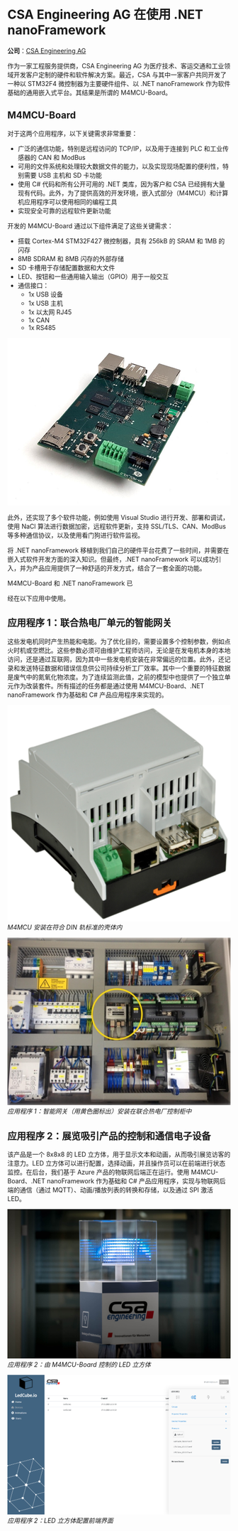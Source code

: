 # CSA Engineering AG 在使用 .NET nanoFramework

**公司**：[CSA Engineering AG](https://www.csa.ch/)

作为一家工程服务提供商，CSA Engineering AG 为医疗技术、客运交通和工业领域开发客户定制的硬件和软件解决方案。最近，CSA 与其中一家客户共同开发了一种以 STM32F4 微控制器为主要硬件组件、以 .NET nanoFramework 作为软件基础的通用嵌入式平台。其结果是所谓的 M4MCU-Board。

## M4MCU-Board

对于这两个应用程序，以下关键需求非常重要：

- 广泛的通信功能，特别是远程访问的 TCP/IP，以及用于连接到 PLC 和工业传感器的 CAN 和 ModBus
- 可用的文件系统和处理较大数据文件的能力，以及实现现场配置的便利性，特别需要 USB 主机和 SD 卡功能
- 使用 C# 代码和所有公开可用的 .NET 类库，因为客户和 CSA 已经拥有大量现有代码。此外，为了提供高效的开发环境，嵌入式部分（M4MCU）和计算机应用程序可以使用相同的编程工具
- 实现安全可靠的远程软件更新功能

开发的 M4MCU-Board 通过以下组件满足了这些关键需求：

- 搭载 Cortex-M4 STM32F427 微控制器，具有 256kB 的 SRAM 和 1MB 的闪存
- 8MB SDRAM 和 8MB 闪存的外部存储
- SD 卡槽用于存储配置数据和大文件
- LED、按钮和一些通用输入输出（GPIO）用于一般交互
- 通信接口：
  - 1x USB 设备
  - 1x USB 主机
  - 1x 以太网 RJ45
  - 1x CAN
  - 1x RS485

![M4MCU-Board](../../images/case-studies/csa-engineering-ag/M4MCU.jpg)

此外，还实现了多个软件功能，例如使用 Visual Studio 进行开发、部署和调试，使用 NaCl 算法进行数据加密，远程软件更新，支持 SSL/TLS、CAN、ModBus 等多种通信协议，以及使用看门狗进行软件监视。

将 .NET nanoFramework 移植到我们自己的硬件平台花费了一些时间，并需要在嵌入式软件开发方面的深入知识。但最终，.NET nanoFramework 可以成功引入，并为产品应用提供了一种舒适的开发方式，结合了一套全面的功能。

M4MCU-Board 和 .NET nanoFramework 已

经在以下应用中使用。

## 应用程序 1：联合热电厂单元的智能网关

这些发电机同时产生热能和电能。为了优化目的，需要设置多个控制参数，例如点火时机或空燃比。这些参数必须可由维护工程师访问，无论是在发电机本身的本地访问，还是通过互联网，因为其中一些发电机安装在非常偏远的位置。此外，还记录和发送特征数据和错误信息供公司持续分析工厂效率。其中一个重要的特征数据是废气中的氮氧化物浓度。为了连续监测此值，之前的模型中也提供了一个独立单元作为改装套件。所有描述的任务都是通过使用 M4MCU-Board、.NET nanoFramework 作为基础和 C# 产品应用程序来实现的。

![M4MCU DIN 轨壳体](../../images/case-studies/csa-engineering-ag/M4MCU_Housing.PNG)
*M4MCU 安装在符合 DIN 轨标准的壳体内*

![应用程序 1 中的 M4MCU](../../images/case-studies/csa-engineering-ag/M4MCU_SmartGateway.PNG)
*应用程序 1：智能网关（用黄色圈标出）安装在联合热电厂控制柜中*

## 应用程序 2：展览吸引产品的控制和通信电子设备

该产品是一个 8x8x8 的 LED 立方体，用于显示文本和动画，从而吸引展览访客的注意力。LED 立方体可以进行配置，选择动画，并且操作员可以在前端进行状态监控。在后台，我们基于 Azure 产品的物联网后端正在运行。使用 M4MCU-Board、.NET nanoFramework 作为基础和 C# 产品应用程序，实现与物联网后端的通信（通过 MQTT）、动画/播放列表的转换和存储，以及通过 SPI 激活 LED。

![应用程序 2 中的 M4MCU（硬件）](../../images/case-studies/csa-engineering-ag/LED-Cube-HW-1.png)
*应用程序 2：由 M4MCU-Board 控制的 LED 立方体*

![应用程序 2 中的 M4MCU（前端）](../../images/case-studies/csa-engineering-ag/LED-Cube-Application-3.png)
*应用程序 2：LED 立方体配置前端界面*